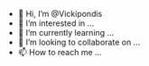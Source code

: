 - 👋 Hi, I’m @Vickipondis
- 👀 I’m interested in ...
- 🌱 I’m currently learning ...
- 💞️ I’m looking to collaborate on ...
- 📫 How to reach me ...

<!---
Vickipondis/Vickipondis is a ✨ special ✨ repository because its `README.md` (this file) appears on your GitHub profile.
You can click the Preview link to take a look at your changes.
--->
